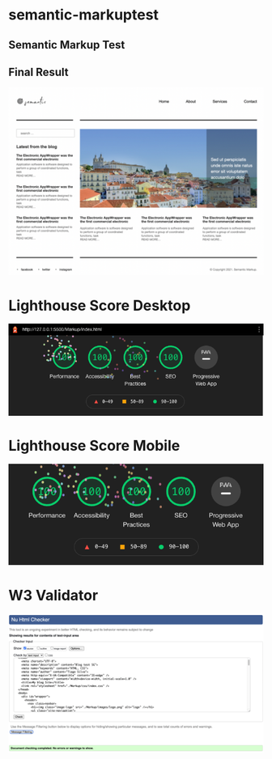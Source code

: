# semantic-markuptest

## Semantic Markup Test

## Final Result
![Final Result](./Design/Screenshot-semantic-markup-test_.png)

# Lighthouse Score Desktop
![Lighthouse Score](./Design/lighhouse-report.png)

# Lighthouse Score Mobile
![Lighthouse Score](./Design/lighhouse-report_Mobile.png)

# W3 Validator
![W3 Validator](./Design/w3-validator.png)
